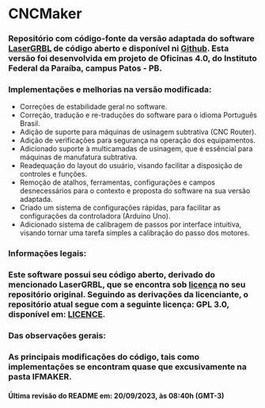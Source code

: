 # CNCMaker

### Repositório com código-fonte da versão adaptada do software [LaserGRBL](https://lasergrbl.com/) de código aberto e disponível ni [Github](https://github.com/arkypita/LaserGRBL). Esta versão foi desenvolvida em projeto de Oficinas 4.0, do Instituto Federal da Paraíba, campus Patos - PB.


### Implementações e melhorias na versão modificada:
* Correções de estabilidade geral no software.
* Correção, tradução e re-traduções do software para o idioma Português Brasil.
* Adição de suporte para máquinas de usinagem subtrativa (CNC Router).
* Adição de verificações para segurança na operação dos equipamentos.
* Adicionado suporte à multicamadas de usinagem, que é essêncial para máquinas de manufatura subtrativa.
* Readequação do layout do usuário, visando facilitar a disposição de controles e funções.
* Remoção de atalhos, ferramentas, configurações e campos desnecessários para o contexto e proposta do software na sua versão adaptada.
* Criado um sistema de configurações rápidas, para facilitar as configurações da controladora (Arduíno Uno). 
* Adicionado sistema de calibragem de passos por interface intuitiva, visando tornar uma tarefa simples a calibração do passo dos motores.


### Informações legais:
### Este software possui seu código aberto, derivado do mencionado LaserGRBL, que se encontra sob [licença](https://github.com/arkypita/LaserGRBL/blob/master/LICENSE.md) no seu repositório original. Seguindo as derivações da licenciante, o repositório atual segue com a seguinte licença: GPL 3.0, disponível em: [LICENCE](https://github.com/manoel0810/CNCMaker/blob/master/LICENSE).


### Das observações gerais:
### As principais modificações do código, tais como implementações se encontram quase que excusivamente na pasta IFMAKER.


#### Última revisão do README em: 20/09/2023, às 08:40h (GMT-3)
